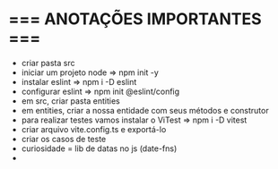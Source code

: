 # === ANOTAÇÕES IMPORTANTES ===
- criar pasta src
- iniciar um projeto node => npm init -y
- instalar eslint => npm i -D eslint
- configurar eslint => npm init @eslint/config
- em src, criar pasta entities
- em  entities, criar a nossa entidade com seus métodos e construtor
- para realizar testes vamos instalar o ViTest => npm i -D vitest
- criar arquivo vite.config.ts e exportá-lo
- criar os casos de teste
- curiosidade = lib de datas no js (date-fns)
- 